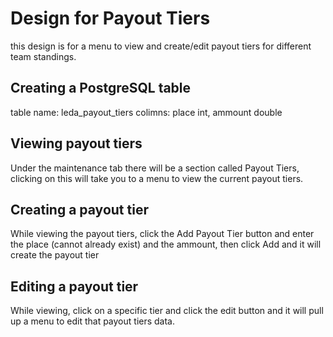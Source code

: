 # Design for Payout Tiers
this design is for a menu to view and create/edit payout tiers for different team standings.

## Creating a PostgreSQL table
table name: leda_payout_tiers
colimns: place int, ammount double

## Viewing payout tiers
Under the maintenance tab there will be a section called Payout Tiers, clicking on this will take you to a menu to view the current payout tiers.

## Creating a payout tier
While viewing the payout tiers, click the Add Payout Tier button and enter the place (cannot already exist) and the ammount, then click Add and it will create the payout tier

## Editing a payout tier
While viewing, click on a specific tier and click the edit button and it will pull up a menu to edit that payout tiers data.